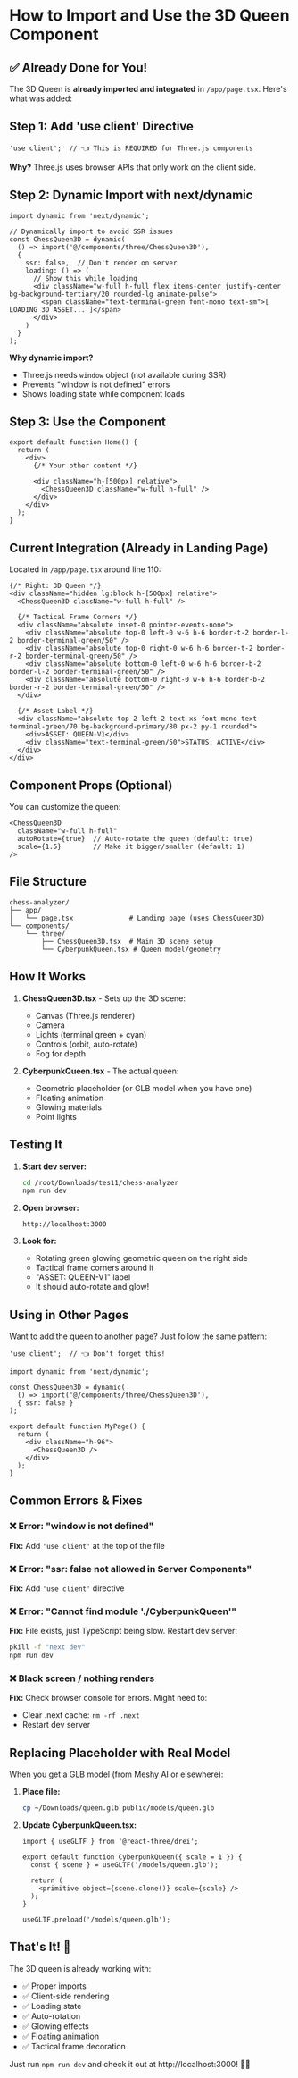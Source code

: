 # How to Import and Use the 3D Queen Component

## ✅ Already Done for You!

The 3D Queen is **already imported and integrated** in `/app/page.tsx`. Here's what was added:

## Step 1: Add 'use client' Directive

```tsx
'use client';  // 👈 This is REQUIRED for Three.js components
```

**Why?** Three.js uses browser APIs that only work on the client side.

## Step 2: Dynamic Import with next/dynamic

```tsx
import dynamic from 'next/dynamic';

// Dynamically import to avoid SSR issues
const ChessQueen3D = dynamic(
  () => import('@/components/three/ChessQueen3D'),
  { 
    ssr: false,  // Don't render on server
    loading: () => (
      // Show this while loading
      <div className="w-full h-full flex items-center justify-center bg-background-tertiary/20 rounded-lg animate-pulse">
        <span className="text-terminal-green font-mono text-sm">[ LOADING 3D ASSET... ]</span>
      </div>
    )
  }
);
```

**Why dynamic import?**
- Three.js needs `window` object (not available during SSR)
- Prevents "window is not defined" errors
- Shows loading state while component loads

## Step 3: Use the Component

```tsx
export default function Home() {
  return (
    <div>
      {/* Your other content */}
      
      <div className="h-[500px] relative">
        <ChessQueen3D className="w-full h-full" />
      </div>
    </div>
  );
}
```

## Current Integration (Already in Landing Page)

Located in `/app/page.tsx` around line 110:

```tsx
{/* Right: 3D Queen */}
<div className="hidden lg:block h-[500px] relative">
  <ChessQueen3D className="w-full h-full" />
  
  {/* Tactical Frame Corners */}
  <div className="absolute inset-0 pointer-events-none">
    <div className="absolute top-0 left-0 w-6 h-6 border-t-2 border-l-2 border-terminal-green/50" />
    <div className="absolute top-0 right-0 w-6 h-6 border-t-2 border-r-2 border-terminal-green/50" />
    <div className="absolute bottom-0 left-0 w-6 h-6 border-b-2 border-l-2 border-terminal-green/50" />
    <div className="absolute bottom-0 right-0 w-6 h-6 border-b-2 border-r-2 border-terminal-green/50" />
  </div>
  
  {/* Asset Label */}
  <div className="absolute top-2 left-2 text-xs font-mono text-terminal-green/70 bg-background-primary/80 px-2 py-1 rounded">
    <div>ASSET: QUEEN-V1</div>
    <div className="text-terminal-green/50">STATUS: ACTIVE</div>
  </div>
</div>
```

## Component Props (Optional)

You can customize the queen:

```tsx
<ChessQueen3D 
  className="w-full h-full"
  autoRotate={true}  // Auto-rotate the queen (default: true)
  scale={1.5}        // Make it bigger/smaller (default: 1)
/>
```

## File Structure

```
chess-analyzer/
├── app/
│   └── page.tsx              # Landing page (uses ChessQueen3D)
└── components/
    └── three/
        ├── ChessQueen3D.tsx  # Main 3D scene setup
        └── CyberpunkQueen.tsx # Queen model/geometry
```

## How It Works

1. **ChessQueen3D.tsx** - Sets up the 3D scene:
   - Canvas (Three.js renderer)
   - Camera
   - Lights (terminal green + cyan)
   - Controls (orbit, auto-rotate)
   - Fog for depth

2. **CyberpunkQueen.tsx** - The actual queen:
   - Geometric placeholder (or GLB model when you have one)
   - Floating animation
   - Glowing materials
   - Point lights

## Testing It

1. **Start dev server:**
   ```bash
   cd /root/Downloads/tes11/chess-analyzer
   npm run dev
   ```

2. **Open browser:**
   ```
   http://localhost:3000
   ```

3. **Look for:**
   - Rotating green glowing geometric queen on the right side
   - Tactical frame corners around it
   - "ASSET: QUEEN-V1" label
   - It should auto-rotate and glow!

## Using in Other Pages

Want to add the queen to another page? Just follow the same pattern:

```tsx
'use client';  // 👈 Don't forget this!

import dynamic from 'next/dynamic';

const ChessQueen3D = dynamic(
  () => import('@/components/three/ChessQueen3D'),
  { ssr: false }
);

export default function MyPage() {
  return (
    <div className="h-96">
      <ChessQueen3D />
    </div>
  );
}
```

## Common Errors & Fixes

### ❌ Error: "window is not defined"
**Fix:** Add `'use client'` at the top of the file

### ❌ Error: "ssr: false not allowed in Server Components"
**Fix:** Add `'use client'` directive

### ❌ Error: "Cannot find module './CyberpunkQueen'"
**Fix:** File exists, just TypeScript being slow. Restart dev server:
```bash
pkill -f "next dev"
npm run dev
```

### ❌ Black screen / nothing renders
**Fix:** Check browser console for errors. Might need to:
- Clear .next cache: `rm -rf .next`
- Restart dev server

## Replacing Placeholder with Real Model

When you get a GLB model (from Meshy AI or elsewhere):

1. **Place file:**
   ```bash
   cp ~/Downloads/queen.glb public/models/queen.glb
   ```

2. **Update CyberpunkQueen.tsx:**
   ```tsx
   import { useGLTF } from '@react-three/drei';
   
   export default function CyberpunkQueen({ scale = 1 }) {
     const { scene } = useGLTF('/models/queen.glb');
     
     return (
       <primitive object={scene.clone()} scale={scale} />
     );
   }
   
   useGLTF.preload('/models/queen.glb');
   ```

## That's It! 🎉

The 3D queen is already working with:
- ✅ Proper imports
- ✅ Client-side rendering
- ✅ Loading state
- ✅ Auto-rotation
- ✅ Glowing effects
- ✅ Floating animation
- ✅ Tactical frame decoration

Just run `npm run dev` and check it out at http://localhost:3000! 👑✨
